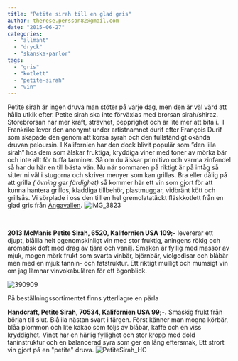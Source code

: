 ```yaml
---
title: "Petite sirah till en glad gris"
author: therese.persson82@gmail.com
date: "2015-06-27"
categories: 
  - "allmant"
  - "dryck"
  - "skanska-parlor"
tags: 
  - "gris"
  - "kotlett"
  - "petite-sirah"
  - "vin"
---
```


Petite sirah är ingen druva man stöter på varje dag, men den är väl värd att hålla utkik efter. Petite sirah ska inte förväxlas med brorsan sirah/shiraz. Storebrorsan har mer kraft, strävhet, pepprighet och är lite mer att bita i.  I Frankrike lever den anonymt under artistnamnet durif efter François Durif som skapade den genom att korsa syrah och den fullständigt okända druvan peloursin. I Kalifornien har den dock blivit populär som ”den lilla sirah” hos dem som älskar fruktiga, kryddiga viner med toner av mörka bär och inte allt för tuffa tanniner. Så om du älskar primitivo och varma zinfandel så har du här en till bästa vän. Nu när sommaren på riktigt är på intåg så sitter ni väl i stugorna och skriver menyer som kan grillas. Bra eller dålig på att grilla _( övning ger färdighet)_ så kommer här ett vin som gjort för att kunna hantera grillos, kladdiga tillbehör, plastmuggar, vidbränt kött och grillsås. Vi sörplade i oss den till en hel gremolatatäckt fläskkotlett från en glad gris från [Ängavallen](https://angavallen.se/).
![IMG_3823](/static/img/IMG_3823-1020x1360.jpg)

 

**2013 McManis Petite Sirah, 6520, Kalifornien USA 109;-** levererar ett djupt, blålila helt ogenomskinligt vin med stor fruktig, aningens rökig och aromatisk doft med drag av tjära och vanilj. Smaken är fyllig med massor av mjuk, mogen mörk frukt som svarta vinbär, björnbär, violgodisar och blåbär men med en mjuk tannin- och fatstruktur. Ett riktigt mulligt och mumsigt vin om jag lämnar vinvokabulären för ett ögonblick.

![390909](/static/img/390909.jpg)

På beställningssortimentet finns ytterliagre en pärla

**Handcraft, Petite Sirah, 70534, Kalifornien USA 99;-.** Smaskig frukt från början till slut. Blålila nästan svart i färgen. Först känner man mogna körbär,  blåa plommon och lite kakao som följs av blåbär, kaffe och en viss kryddighet. Vinet har en härlig fyllighet och stor kropp med dold taninstruktur och en balancerad syra som ger en lång eftersmak, Ett strort vin gjort på en "petite" druva.
![PetiteSirah_HC](/static/img/1433810568418.png "PetiteSirah_HC")
